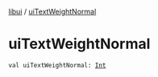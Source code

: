 [libui](index.md) / [uiTextWeightNormal](./ui-text-weight-normal.md)

# uiTextWeightNormal

`val uiTextWeightNormal: `[`Int`](https://kotlinlang.org/api/latest/jvm/stdlib/kotlin/-int/index.html)